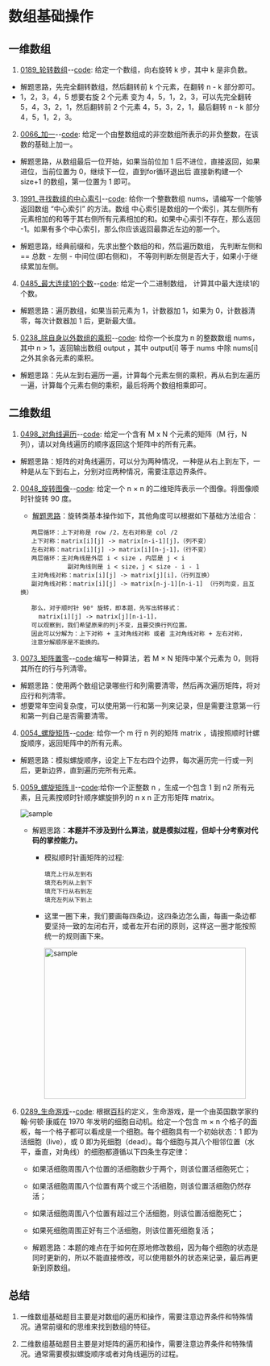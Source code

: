 # 数组基础操作

## 一维数组

1.  [0189\_轮转数组](https://leetcode.cn/problems/rotate-array/description/)--[code](./0189_rotate-array.cpp): 给定一个数组，向右旋转 k 步，其中 k 是非负数。

  - 解题思路，先完全翻转数组，然后翻转前 k 个元素，在翻转 n - k 部分即可。
  - 1，2，3，4，5 想要右旋 2 个元素 变为 4，5，1，2，3，可以先完全翻转 5，4，3，2，1，然后翻转前 2 个元素 4，5，3，2，1，最后翻转 n - k 部分 4，5，1，2，3。

2. [0066\_加一](https://leetcode.cn/problems/plus-one/description/)--[code](./0066_plus-one.cpp): 给定一个由整数组成的非空数组所表示的非负整数，在该数的基础上加一。

  - 解题思路，从数组最后一位开始，如果当前位加 1 后不进位，直接返回，如果进位，当前位置为 0，继续下一位，直到for循环退出后 直接新构建一个 size+1 的数组，第一位置为 1 即可。

3. [1991\_寻找数组的中心索引](https://leetcode.cn/problems/find-the-middle-index-in-array/)--[code](./1991_FindTheMiddleIndexInArray.cpp): 给你一个整数数组 nums，请编写一个能够返回数组 “中心索引” 的方法。数组 中心索引是数组的一个索引，其左侧所有元素相加的和等于其右侧所有元素相加的和。如果中心索引不存在，那么返回 -1。如果有多个中心索引，那么你应该返回最靠近左边的那一个。

  - 解题思路，经典前缀和，先求出整个数组的和，然后遍历数组， 先判断左侧和 == 总数 - 左侧 - 中间位(即右侧和)， 不等则判断左侧是否大于，如果小于继续累加左侧。

4. [0485\_最大连续1的个数](https://leetcode.cn/problems/max-consecutive-ones/description/)--[code](./0485_max-consecutive-ones.cpp): 给定一个二进制数组， 计算其中最大连续1的个数。

  - 解题思路：遍历数组，如果当前元素为 1，计数器加 1，如果为 0，计数器清零，每次计数器加 1 后，更新最大值。

5. [0238\_除自身以外数组的乘积](https://leetcode.cn/problems/product-of-array-except-self/description/)--[code](./0238_product-of-array-except-self.cpp): 给你一个长度为 n 的整数数组 nums，其中 n > 1，返回输出数组 output ，其中 output[i] 等于 nums 中除 nums[i] 之外其余各元素的乘积。

  - 解题思路：先从左到右遍历一遍，计算每个元素左侧的乘积，再从右到左遍历一遍，计算每个元素右侧的乘积，最后将两个数组相乘即可。

## 二维数组

1. [0498\_对角线遍历](https://leetcode.cn/problems/diagonal-traverse/)--[code](./0498_DiagonalTraverse.cpp): 给定一个含有 M x N 个元素的矩阵（M 行，N 列），请以对角线遍历的顺序返回这个矩阵中的所有元素。

  - 解题思路：矩阵的对角线遍历，可以分为两种情况，一种是从右上到左下，一种是从左下到右上，分别对应两种情况，需要注意边界条件。

2. [0048\_旋转图像](https://leetcode.cn/problems/rotate-image/description/)--[code](./0048_rotate-image.cpp): 给定一个 n × n 的二维矩阵表示一个图像。将图像顺时针旋转 90 度。

   - [解题思路](https://leetcode.cn/problems/rotate-image/solution/lu-qing-ge-chong-by-pennx-ce3x/)：旋转类基本操作如下，其他角度可以根据如下基础方法组合：
   ```text
      两层循环：上下对称是 row /2，左右对称是 col /2
      上下对称：matrix[i][j] -> matrix[n-i-1][j]，（列不变）
      左右对称：matrix[i][j] -> matrix[i][n-j-1]，（行不变）
      两层循环：主对角线是外层 i < size ，内层是 j < i
                副对角线则是 i < size，j < size - i - 1
      主对角线对称：matrix[i][j] -> matrix[j][i]，（行列互换）
      副对角线对称：matrix[i][j] -> matrix[n-j-1][n-i-1] （行列均变，且互换）

      那么，对于顺时针 90° 旋转，即本题，先写出转移式：
        matrix[i][j] -> matrix[j][n-i-1]，
      可以观察到，我们希望原来的列j不变，且要交换行列位置。
      因此可以分解为：上下对称 + 主对角线对称 或者 主对角线对称 + 左右对称，
      注意分解顺序是不能换的。
   ```

3. [0073\_矩阵置零](https://leetcode.cn/problems/set-matrix-zeroes/)--[code](./0073_SetMatrixZeroes.cpp):编写一种算法，若 M × N 矩阵中某个元素为 0，则将其所在的行与列清零。

  - 解题思路：使用两个数组记录哪些行和列需要清零，然后再次遍历矩阵，将对应行和列清零。
  - 想要常年空间复杂度，可以使用第一行和第一列来记录，但是需要注意第一行和第一列自己是否需要清零。

4. [0054\_螺旋矩阵](https://leetcode.cn/problems/spiral-matrix/description/)--[code](./0054_spiral-matrix.cpp): 给你一个 m 行 n 列的矩阵 matrix ，请按照顺时针螺旋顺序，返回矩阵中的所有元素。

  - 解题思路：模拟螺旋顺序，设定上下左右四个边界，每次遍历完一行或一列后，更新边界，直到遍历完所有元素。

5. [0059\_螺旋矩阵 II](https://leetcode.cn/problems/spiral-matrix-ii/)--[code](./0059_SpiralMatrixII.cpp):给你一个正整数 n ，生成一个包含 1 到 n2 所有元素，且元素按顺时针顺序螺旋排列的 n x n 正方形矩阵 matrix。


   ![sample](https://assets.leetcode.com/uploads/2020/11/13/spiraln.jpg)

   - 解题思路：**本题并不涉及到什么算法，就是模拟过程，但却十分考察对代码的掌控能力。**

     - 模拟顺时针画矩阵的过程:
       ```text
       填充上行从左到右
       填充右列从上到下
       填充下行从右到左
       填充左列从下到上
       ```
     - 这里一圈下来，我们要画每四条边，这四条边怎么画，每画一条边都要坚持一致的左闭右开，或者左开右闭的原则，这样这一圈才能按照统一的规则画下来。

       <img src="https://code-thinking-1253855093.file.myqcloud.com/pics/20220922102236.png" width="400" height="300" alt="sample"/><br/>

6. [0289\_生命游戏](https://leetcode.cn/problems/game-of-life/description/)--[code](./0289_GameOfLife.cpp): 根据[百科](https://baike.baidu.com/item/%E7%94%9F%E5%91%BD%E6%B8%B8%E6%88%8F/2926434?fr=aladdin)的定义，生命游戏，是一个由英国数学家约翰·何顿·康威在 1970 年发明的细胞自动机。给定一个包含 m × n 个格子的面板，每一个格子都可以看成是一个细胞。每个细胞具有一个初始状态：1 即为活细胞（live），或 0 即为死细胞（dead）。每个细胞与其八个相邻位置（水平，垂直，对角线）的细胞都遵循以下四条生存定律：

   - 如果活细胞周围八个位置的活细胞数少于两个，则该位置活细胞死亡；
   - 如果活细胞周围八个位置有两个或三个活细胞，则该位置活细胞仍然存活；
   - 如果活细胞周围八个位置有超过三个活细胞，则该位置活细胞死亡；
   - 如果死细胞周围正好有三个活细胞，则该位置死细胞复活；

   - 解题思路：本题的难点在于如何在原地修改数组，因为每个细胞的状态是同时更新的，所以不能直接修改，可以使用额外的状态来记录，最后再更新到原数组。


## 总结

1. 一维数组基础题目主要是对数组的遍历和操作，需要注意边界条件和特殊情况。通常前缀和的思维来找到数组的特征。

2. 二维数组基础题目主要是对矩阵的遍历和操作，需要注意边界条件和特殊情况。通常需要模拟螺旋顺序或者对角线遍历的过程。
